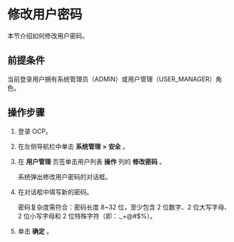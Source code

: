 修改用户密码
===========================

本节介绍如何修改用户密码。

**前提条件**
-----------------------------

当前登录用户拥有系统管理员（ADMIN）或用户管理（USER_MANAGER）角色。

操作步骤
-------------------------

1. 登录 OCP。



2. 在左侧导航栏中单击 **系统管理** **\>** **安全** 。



3. 在 **用户管理** 页签单击用户列表 **操作** 列的 **修改密码** 。

   系统弹出修改用户密码的对话框。


4. 在对话框中填写新的密码。

   密码复杂度需符合：密码长度 8\~32 位，至少包含 2 位数字、2 位大写字母、2 位小写字母和 2 位特殊字符（即：._+@#$%）。


5. 单击 **确定** 。
